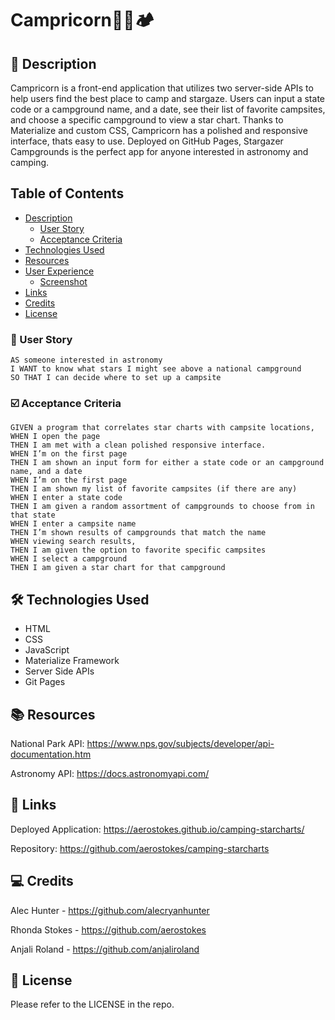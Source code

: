 # Campricorn🐐🔥🏕️

## 📝 Description

Campricorn is a front-end application that utilizes two server-side APIs to help users find the best place to camp and stargaze. Users can input a state code or a campground name, and a date, see their list of favorite campsites, and choose a specific campground to view a star chart. Thanks to Materialize and custom CSS, Campricorn has a polished and responsive interface, thats easy to use. Deployed on GitHub Pages, Stargazer Campgrounds is the perfect app for anyone interested in astronomy and camping.


## Table of Contents

- [Description](#📝-description)
    - [User Story](#👤-user-story)
    - [Acceptance Criteria](#☑️-acceptance-criteria)
- [Technologies Used](#🛠️-technologies-used)
- [Resources](#📚-resources)
- [User Experience](#-🤳-user-experience)
    - [Screenshot](#📸-screenshot)
- [Links](#🔗-links)
- [Credits](#💻-credits)
- [License](#📃-license)


### 👤 User Story
```
AS someone interested in astronomy
I WANT to know what stars I might see above a national campground
SO THAT I can decide where to set up a campsite 
```


### ☑️ Acceptance Criteria
```
GIVEN a program that correlates star charts with campsite locations,
WHEN I open the page 
THEN I am met with a clean polished responsive interface.
WHEN I’m on the first page 
THEN I am shown an input form for either a state code or an campground name, and a date
WHEN I’m on the first page
THEN I am shown my list of favorite campsites (if there are any)
WHEN I enter a state code
THEN I am given a random assortment of campgrounds to choose from in that state
WHEN I enter a campsite name
THEN I’m shown results of campgrounds that match the name
WHEN viewing search results,
THEN I am given the option to favorite specific campsites	
WHEN I select a campground
THEN I am given a star chart for that campground
```


## 🛠️ Technologies Used

<ul>
<li> HTML
<li> CSS
<li> JavaScript
<li> Materialize Framework
<li> Server Side APIs
<li> Git Pages
</ul>

## 📚 Resources

National Park API: https://www.nps.gov/subjects/developer/api-documentation.htm

Astronomy API: https://docs.astronomyapi.com/

<!--
## 🤳 User Experience

### 📸 Screenshot
-->

## 🔗 Links

Deployed Application: https://aerostokes.github.io/camping-starcharts/

Repository: https://github.com/aerostokes/camping-starcharts

## 💻 Credits 

Alec Hunter - https://github.com/alecryanhunter

Rhonda Stokes - https://github.com/aerostokes

Anjali Roland - https://github.com/anjaliroland

## 📃 License

Please refer to the LICENSE in the repo.